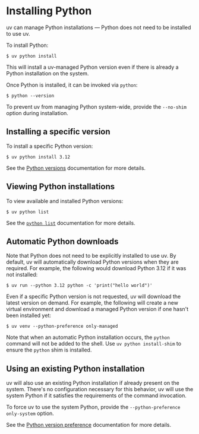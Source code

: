 # Installing Python

uv can manage Python installations — Python does not need to be installed to use uv.

To install Python:

```console
$ uv python install
```

This will install a uv-managed Python version even if there is already a Python installation on the system.

Once Python is installed, it can be invoked via `python`:

```console
$ python --version
```

To prevent uv from managing Python system-wide, provide the `--no-shim` option during installation.

## Installing a specific version

To install a specific Python version:

```console
$ uv python install 3.12
```

See the [Python versions](../python-versions.md) documentation for more details.

## Viewing Python installations

To view available and installed Python versions:

```console
$ uv python list
```

See the [`python list`](../python-versions.html#viewing-available-python-versions) documentation for more details.

<!--TODO(zanieb): The above should probably link to a CLI reference and that content should be moved out of that file -->

## Automatic Python downloads

Note that Python does not need to be explicitly installed to use uv. By default, uv will automatically download Python versions when they are required. For example, the following would download Python 3.12 if it was not installed:

```console
$ uv run --python 3.12 python -c 'print("hello world")'
```

Even if a specific Python version is not requested, uv will download the latest version on demand. For example, the following will create a new virtual environment and download a managed Python version if one hasn't been installed yet:

```console
$ uv venv --python-preference only-managed
```

Note that when an automatic Python installation occurs, the `python` command will not be added to the shell. Use `uv python install-shim` to ensure the `python` shim is installed.

## Using an existing Python installation

uv will also use an existing Python installation if already present on the system. There's no configuration necessary for this behavior, uv will use the system Python if it satisfies the requirements of the command invocation.

To force uv to use the system Python, provide the `--python-preference only-system` option.

See the [Python version preference](../python-versions.html#adjusting-python-version-preferences) documentation for more details.
